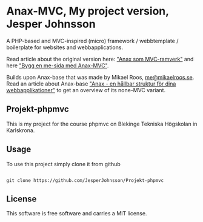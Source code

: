 Anax-MVC, My project version, Jesper Johnsson
=========

A PHP-based and MVC-inspired (micro) framework / webbtemplate / boilerplate for websites and webbapplications.

Read article about the original version here: ["Anax som MVC-ramverk"](http://dbwebb.se/kunskap/anax-som-mvc-ramverk) and here ["Bygg en me-sida med Anax-MVC"](http://dbwebb.se/kunskap/bygg-en-me-sida-med-anax-mvc).

Builds upon Anax-base that was made by Mikael Roos, me@mikaelroos.se. Read an article about Anax-base ["Anax - en hållbar struktur för dina webbapplikationer"](http://dbwebb.se/kunskap/anax-en-hallbar-struktur-for-dina-webbapplikationer) to get an overview of its none-MVC variant.

Projekt-phpmvc
-----------------
This is my project for the course phpmvc on Blekinge Tekniska Högskolan in Karlskrona.

Usage
-----------------
To use this project simply clone it from github

<code>
git clone https://github.com/JesperJohnsson/Projekt-phpmvc
</code>




License
------------------

This software is free software and carries a MIT license.
